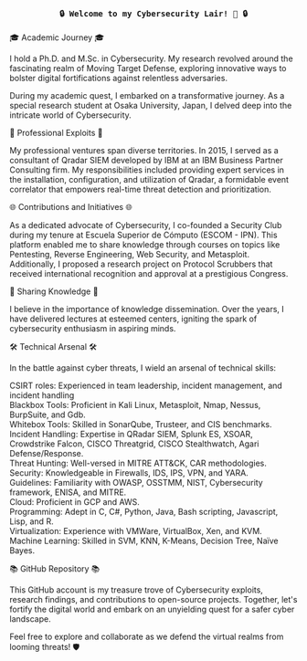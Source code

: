 <h4 align="center"><samp> 🔒 Welcome to my Cybersecurity Lair! 🚀 🔒 </samp> </h4>


🎓 Academic Journey 🎓

I hold a Ph.D. and M.Sc. in Cybersecurity. 
My research revolved around the fascinating realm of Moving Target Defense, exploring innovative ways to bolster digital fortifications against relentless adversaries.

During my academic quest, I embarked on a transformative journey. 
As a special research student at Osaka University, Japan, I delved deep into the intricate world of Cybersecurity. 


💼 Professional Exploits 💼

My professional ventures span diverse territories. 
In 2015, I served as a consultant of Qradar SIEM developed by IBM at an IBM Business Partner Consulting firm. 
My responsibilities included providing expert services in the installation, configuration, and utilization of Qradar, a formidable event correlator that empowers real-time threat detection and prioritization.

🌐 Contributions and Initiatives 🌐

As a dedicated advocate of Cybersecurity, I co-founded a Security Club during my tenure at Escuela Superior de Cómputo (ESCOM - IPN). 
This platform enabled me to share knowledge through courses on topics like Pentesting, Reverse Engineering, Web Security, and Metasploit. 
Additionally, I proposed a research project on Protocol Scrubbers that received international recognition and approval at a prestigious Congress.

🎤 Sharing Knowledge 🎤

I believe in the importance of knowledge dissemination. 
Over the years, I have delivered lectures at esteemed centers, igniting the spark of cybersecurity enthusiasm in aspiring minds.

🛠️ Technical Arsenal 🛠️

In the battle against cyber threats, I wield an arsenal of technical skills:

CSIRT roles: Experienced in team leadership, incident management, and incident handling<br>
Blackbox Tools: Proficient in Kali Linux, Metasploit, Nmap, Nessus, BurpSuite, and Gdb.<br>
Whitebox Tools: Skilled in SonarQube, Trusteer, and CIS benchmarks.<br>
Incident Handling: Expertise in QRadar SIEM, Splunk ES, XSOAR, Crowdstrike Falcon, CISCO Threatgrid, CISCO Stealthwatch, Agari Defense/Response.<br>
Threat Hunting: Well-versed in MITRE ATT&CK, CAR methodologies.<br>
Security: Knowledgeable in Firewalls, IDS, IPS, VPN, and YARA.<br>
Guidelines: Familiarity with OWASP, OSSTMM, NIST, Cybersecurity framework, ENISA, and MITRE.<br>
Cloud: Proficient in GCP and AWS.<br>
Programming: Adept in C, C#, Python, Java, Bash scripting, Javascript, Lisp, and R.<br>
Virtualization: Experience with VMWare, VirtualBox, Xen, and KVM.<br>
Machine Learning: Skilled in SVM, KNN, K-Means, Decision Tree, Naïve Bayes.<br>

📚 GitHub Repository 📚

This GitHub account is my treasure trove of Cybersecurity exploits, research findings, and contributions to open-source projects. 
Together, let's fortify the digital world and embark on an unyielding quest for a safer cyber landscape.

Feel free to explore and collaborate as we defend the virtual realms from looming threats! 🛡️
